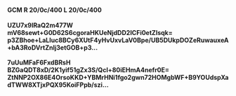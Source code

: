 #### GCM R 20/0c/400 L 20/0c/400
**UZU7x9lRaQ2m477W**<br/>**mV68sewt+G0D62S6cgoraHKUeNjdDD2ICFi0etZlsqk=**<br/>**p3ZBhoe+LaLIuc8BCy6XUtF4yHvUxvLaV0Bpe/UB5DUkpDOZeRuwauxeA+bA3RoDVrtZnlj3etGOB+p3...**<br/><br/>
**7uUuMFaF6FxdBRsH**<br/>**BZGaQDT8xD/2K1yif51gZx3S/Qcl+80iEHmA4nefr0E=**<br/>**ZtNNP2OX86E4OrsoKKD+YBMrHNi1fgo2gwn72HOMgbWF+B9YOUdspXadTWW8XTjxPQX95KoiFPpb/szi...**